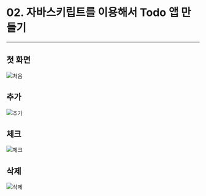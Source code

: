 
# 02. 자바스키립트를 이용해서 Todo 앱 만들기

---


## 첫 화면

![처음](https://github.com/qkrwlstn1/goorm/assets/75283640/56ffc161-7c0b-4e64-93e6-05b34cd93364)

## 추가

![추가](https://github.com/qkrwlstn1/goorm/assets/75283640/3c80ef03-e9cc-4ec1-948e-03b01a62f4b3)

## 체크

![체크](https://github.com/qkrwlstn1/goorm/assets/75283640/55dcaecf-28ce-46b9-b796-372a7cb37dee)

## 삭제

![삭제](https://github.com/qkrwlstn1/goorm/assets/75283640/975efbb6-2d89-4053-b71a-3852ff54316b)
